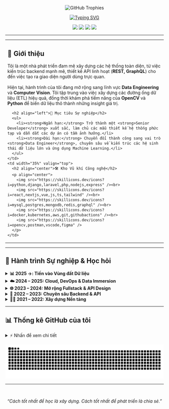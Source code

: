 <p align="center">
  <img src="https://github-trophies.vercel.app/api/trophy?username=pbao9&theme=tokyonight&column=7&margin-w=15&margin-h=15" alt="GitHub Trophies" />
</p>

<div align="center">
  <a href="https://git.io/typing-svg">
    <img src="https://readme-typing-svg.herokuapp.com?font=Fira+Code&size=35&pause=1000&color=58A6FF&center=true&vCenter=true&width=1000&lines=Hey%2C+I'm+Baro+Pham+%F0%9F%91%8B;Fullstack+Architect+%7C+Aspiring+Data+Engineer;From+REST+%26+GraphQL+APIs+to+Intelligent+Data+Pipelines" alt="Typing SVG" />
  </a>
</div>

<p align="center">
    <a href="https://baro-dev.io.vn" target="blank"><img src="https://img.shields.io/badge/Portfolio-252525?style=for-the-badge&logo=icloud&logoColor=white" /></a>
    <a href="https://www.linkedin.com/in/pbao" target="blank"><img src="https://img.shields.io/badge/LinkedIn-0A66C2?style=for-the-badge&logo=linkedin&logoColor=white" /></a>
    <a href="mailto:pbao.business@gmail.com"><img src="https://img.shields.io/badge/Gmail-D14836?style=for-the-badge&logo=gmail&logoColor=white" /></a>
    <img src="https://komarev.com/ghpvc/?username=pbao9&label=PROFILE+VIEWS&style=for-the-badge&color=blue" />
</p>

---

<table width="100%">
  <tr>
    <td width="65%" valign="top">
      <h2 align="left">👋 Giới thiệu</h2>
      <p align="left">
        Tôi là một nhà phát triển đam mê xây dựng các hệ thống toàn diện, từ việc kiến trúc backend mạnh mẽ, thiết kế API linh hoạt (<strong>REST, GraphQL</strong>) cho đến việc tạo ra giao diện người dùng trực quan.
        <br><br>
        Hiện tại, hành trình của tôi đang mở rộng sang lĩnh vực <strong>Data Engineering</strong> và <strong>Computer Vision</strong>. Tôi tập trung vào việc xây dựng các đường ống dữ liệu (ETL) hiệu quả, đồng thời khám phá tiềm năng của <strong>OpenCV</strong> và <strong>Python</strong> để biến dữ liệu thô thành những insight giá trị.
      </p>
      
      <h2 align="left">🎯 Mục tiêu Sự nghiệp</h2>
      <ul>
        <li><strong>Ngắn hạn:</strong> Trở thành một <strong>Senior Developer</strong> xuất sắc, làm chủ các mẫu thiết kế hệ thống phức tạp và dẫn dắt các dự án có tầm ảnh hưởng.</li>
        <li><strong>Dài hạn:</strong> Chuyển đổi thành công sang vai trò <strong>Data Engineer</strong>, chuyên sâu về kiến trúc các hệ sinh thái dữ liệu lớn và ứng dụng Machine Learning.</li>
      </ul>
    </td>
    <td width="35%" valign="top">
      <h2 align="center">🛠️ Kho Vũ khí Công nghệ</h2>
      <p align="center">
        <img src="https://skillicons.dev/icons?i=python,django,laravel,php,nodejs,express" /><br>
        <img src="https://skillicons.dev/icons?i=react,nextjs,vue,js,ts,tailwind" /><br>
        <img src="https://skillicons.dev/icons?i=mysql,postgres,mongodb,redis,graphql" /><br>
        <img src="https://skillicons.dev/icons?i=docker,kubernetes,aws,git,githubactions" /><br>
        <img src="https://skillicons.dev/icons?i=opencv,postman,vscode,figma" />
      </p>
    </td>
  </tr>
</table>

---

## 🧭 Hành trình Sự nghiệp & Học hỏi

<details>
  <summary><strong><g-emoji class="g-emoji" alias="chart_with_upwards_trend">📊</g-emoji> 2025 →: Tiến vào Vùng đất Dữ liệu</strong></summary>
  <br>
  <blockquote>
    <strong>Định hướng:</strong> Chuyên sâu vào việc xây dựng các đường ống dữ liệu (ETL/ELT) phức tạp, điều phối workflow với các công cụ hiện đại và ứng dụng các mô hình AI/ML vào thực tế.
    <br><br>
    <strong>Công nghệ mục tiêu:</strong> <code>Apache Airflow</code>, <code>dbt</code>, <code>Snowflake</code>, <code>Kafka</code>
  </blockquote>
</details>

<details>
  <summary><strong><g-emoji class="g-emoji" alias="cloud">☁️</g-emoji> 2024 – 2025: Cloud, DevOps & Data Immersion</strong></summary>
  <br>
  <blockquote>
    Tập trung triển khai ứng dụng lên môi trường production, làm quen với các nguyên tắc Infrastructure as Code (IaC) và bắt đầu hành trình khám phá thế giới Dữ liệu.
    <br><br>
    <strong>Công nghệ chính:</strong> <code>Docker</code>, <code>Kubernetes</code>, <code>AWS</code>, <code>GitHub Actions</code>, <code>OpenCV</code>
  </blockquote>
</details>

<details>
  <summary><strong><g-emoji class="g-emoji" alias="globe_with_meridians">🌐</g-emoji> 2023 – 2024: Mở rộng Fullstack & API Design</strong></summary>
  <br>
  <blockquote>
    Làm chủ các framework frontend phổ biến để xây dựng ứng dụng end-to-end, kết nối với các API được thiết kế theo cả hai kiến trúc REST và GraphQL.
    <br><br>
    <strong>Công nghệ chính:</strong> <code>React</code>, <code>Next.js</code>, <code>Vue.js</code>, <code>GraphQL</code>
  </blockquote>
</details>

<details>
  <summary><strong><g-emoji class="g-emoji" alias="toolbox">🧰</g-emoji> 2022 – 2023: Chuyên sâu Backend & API</strong></summary>
  <br>
  <blockquote>
    Tập trung xây dựng logic nghiệp vụ phức tạp, thiết kế RESTful APIs mạnh mẽ và tối ưu hóa hiệu năng cơ sở dữ liệu. Bắt đầu làm việc với hệ sinh thái Python.
    <br><br>
    <strong>Công nghệ chính:</strong> <code>Laravel</code>, <code>Django</code>, <code>MySQL</code>, <code>PostgreSQL</code>, <code>REST APIs</code>
  </blockquote>
</details>

<details>
  <summary><strong><g-emoji class="g-emoji" alias="man_student">👨‍🎓</g-emoji> 2021 – 2022: Xây dựng Nền tảng</strong></summary>
  <br>
  <blockquote>
    Bắt đầu hành trình lập trình với các kiến thức web nền tảng và chọn PHP & Laravel làm ngôn ngữ backend chủ đạo đầu tiên để đi sâu vào.
    <br><br>
    <strong>Công nghệ chính:</strong> <code>HTML</code>, <code>CSS</code>, <code>JavaScript</code>, <code>PHP</code>, <code>Laravel</code>
  </blockquote>
</details>

---

## 📊 Thống kê GitHub của tôi

<details>
  <summary>⚡ Nhấn để xem chi tiết</summary>
  <br/>
  <p align="center">
    <img src="https://github-readme-stats.vercel.app/api?username=pbao9&show_icons=true&theme=tokyonight&rank_icon=github&count_private=true&hide_border=true" />
    <img src="https://github-readme-streak-stats.herokuapp.com/?user=pbao9&theme=tokyonight&hide_border=true" />
    <img src="https://github-readme-stats.vercel.app/api/top-langs/?username=pbao9&layout=compact&theme=tokyonight&hide_border=true" />
  </p>
</details>

<p align="center">
  <img src="https://raw.githubusercontent.com/pbao9/pbao9/output/github-contribution-grid-snake.svg" alt="Snake animation" />
</p>

---

<br>
<p align="center">
  <i>“Cách tốt nhất để học là xây dựng. Cách tốt nhất để phát triển là chia sẻ.”</i>
</p>
